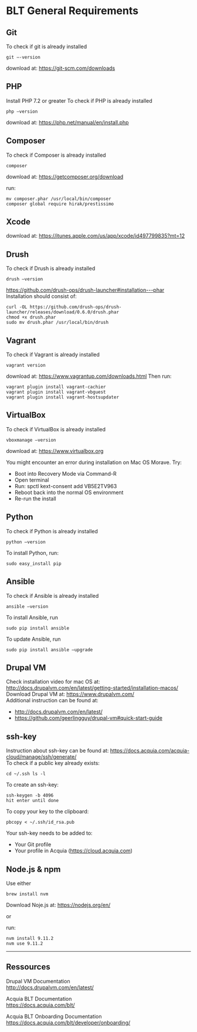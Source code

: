 # BLT General Requirements

## Git
To check if git is already installed
```
git –-version
```
download at: https://git-scm.com/downloads

## PHP
Install PHP 7.2 or greater
To check if PHP is already installed
```
php –version
```
download at: https://php.net/manual/en/install.php

## Composer
To check if Composer is already installed
```
composer
```
download at: https://getcomposer.org/download

run:
```
mv composer.phar /usr/local/bin/composer
composer global require hirak/prestissimo
```

## Xcode
download at: https://itunes.apple.com/us/app/xcode/id497799835?mt=12

## Drush
To check if Drush is already installed
```
drush –version
```
https://github.com/drush-ops/drush-launcher#installation---phar
Installation should consist of:
```
curl -OL https://github.com/drush-ops/drush-launcher/releases/download/0.6.0/drush.phar
chmod +x drush.phar
sudo mv drush.phar /usr/local/bin/drush
```

## Vagrant
To check if Vagrant is already installed
```
vagrant version  
```
download at: https://www.vagrantup.com/downloads.html
Then run:
```
vagrant plugin install vagrant-cachier
vagrant plugin install vagrant-vbguest
vagrant plugin install vagrant-hostsupdater
```

## VirtualBox
To check if VirtualBox is already installed
```
vboxmanage –version   
```
download at: https://www.virtualbox.org

You might encounter an error during installation on Mac OS Morave. Try:
- Boot into Recovery Mode via Command-R
- Open terminal
- Run: spctl kext-consent add VB5E2TV963
- Reboot back into the normal OS environment
- Re-run the install

## Python
To check if Python is already installed
```
python –version    
```
To install Python, run:
```
sudo easy_install pip    
```

## Ansible
To check if Ansible is already installed
```
ansible –version    
```
To install Ansible, run
```
sudo pip install ansible   
```
To update Ansible, run
```
sudo pip install ansible –upgrade   
```

## Drupal VM
Check installation video for mac OS at: http://docs.drupalvm.com/en/latest/getting-started/installation-macos/  
Download Drupal VM at: https://www.drupalvm.com/  
Additional instruction can be found at:  
- http://docs.drupalvm.com/en/latest/
- https://github.com/geerlingguy/drupal-vm#quick-start-guide

## ssh-key
Instruction about ssh-key can be found at: https://docs.acquia.com/acquia-cloud/manage/ssh/generate/  
To check if a public key already exists:
```
cd ~/.ssh ls -l
```
To create an ssh-key:
```
ssh-keygen -b 4096
hit enter until done
```
To copy your key to the clipboard:
```
pbcopy < ~/.ssh/id_rsa.pub
```

Your ssh-key needs to be added to:
- Your Git profile
- Your profile in Acquia (https://cloud.acquia.com)

## Node.js & npm
Use either
```
brew install nvm
```
Download Noje.js at: https://nodejs.org/en/

or

run:
```
nvm install 9.11.2
nvm use 9.11.2
```

---
## Ressources
Drupal VM Documentation  
http://docs.drupalvm.com/en/latest/

Acquia BLT Documentation  
https://docs.acquia.com/blt/

Acquia BLT Onboarding Documentation  
https://docs.acquia.com/blt/developer/onboarding/
